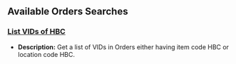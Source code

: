 ## Available Orders Searches

### [List VIDs of HBC](https://5574610.app.netsuite.com/app/common/search/searchresults.nl?searchid=2781&saverun=T&whence=)
- **Description:** Get a list of VIDs in Orders either having item code HBC or location code HBC.
